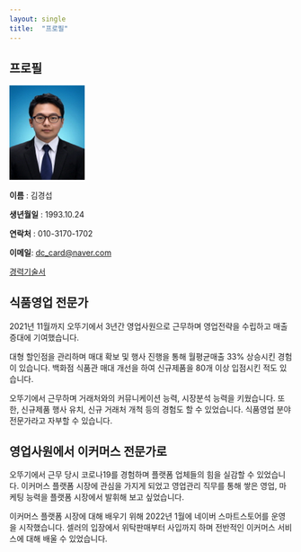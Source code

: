 ```yaml
---
layout: single
title:  "프로필"
---
```


## 프로필

​                                                                 <img src="../images/2021-03-21-first/112-16545168759201.jpg" alt="112" style="zoom: 67%;" /> 

**이름** : 김경섭

**생년월일** : 1993.10.24

**연락처** : 010-3170-1702

**이메일**: dc_card@naver.com

[경력기술서](https://drive.google.com/file/d/1eW3sslNWGlK8a_bE5i4oqndKLaJJFNei/view?usp=sharing)

## 식품영업 전문가

2021년 11월까지 오뚜기에서 3년간 영업사원으로 근무하며 영업전략을 수립하고 매출 증대에 기여했습니다.

대형 할인점을 관리하며 매대 확보 및 행사 진행을 통해 월평균매출 33% 상승시킨 경험이 있습니다. 백화점 식품관 매대 개선을 하여 신규제품을 80개 이상 입점시킨 적도 있습니다.

오뚜기에서 근무하며 거래처와의 커뮤니케이션 능력, 시장분석 능력을 키웠습니다. 또한, 신규제품 행사 유치, 신규 거래처 개척 등의 경험도 할 수 있었습니다. 식품영업 분야 전문가라고 자부할 수 있습니다. 



## 영업사원에서 이커머스 전문가로

오뚜기에서 근무 당시 코로나19를 경험하며 플랫폼 업체들의 힘을 실감할 수 있었습니다. 이커머스 플랫폼 시장에 관심을 가지게 되었고 영업관리 직무를 통해 쌓은 영업, 마케팅 능력을 플랫폼 시장에서 발휘해 보고 싶었습니다.

이커머스 플랫폼 시장에 대해 배우기 위해 2022년 1월에 네이버 스마트스토어를 운영을 시작했습니다. 셀러의 입장에서 위탁판매부터 사입까지 하며 전반적인 이커머스 서비스에 대해 배울 수 있었습니다. 

